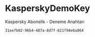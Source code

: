 # KasperskyDemoKey

Kaspersky Abonelik - Deneme Anahtarı 

```31eefb02-96b4-487a-8d7f-821f94e6a864```
